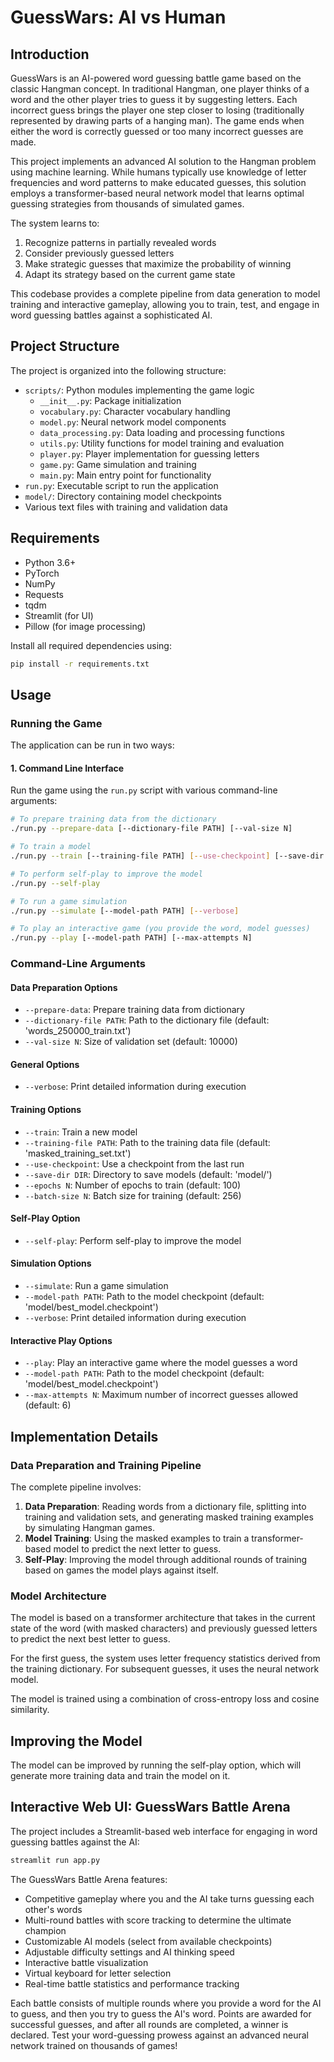 # GuessWars: AI vs Human

## Introduction

GuessWars is an AI-powered word guessing battle game based on the classic Hangman concept. In traditional Hangman, one player thinks of a word and the other player tries to guess it by suggesting letters. Each incorrect guess brings the player one step closer to losing (traditionally represented by drawing parts of a hanging man). The game ends when either the word is correctly guessed or too many incorrect guesses are made.

This project implements an advanced AI solution to the Hangman problem using machine learning. While humans typically use knowledge of letter frequencies and word patterns to make educated guesses, this solution employs a transformer-based neural network model that learns optimal guessing strategies from thousands of simulated games.

The system learns to:
1. Recognize patterns in partially revealed words
2. Consider previously guessed letters
3. Make strategic guesses that maximize the probability of winning
4. Adapt its strategy based on the current game state

This codebase provides a complete pipeline from data generation to model training and interactive gameplay, allowing you to train, test, and engage in word guessing battles against a sophisticated AI.

## Project Structure

The project is organized into the following structure:

- `scripts/`: Python modules implementing the game logic
  - `__init__.py`: Package initialization
  - `vocabulary.py`: Character vocabulary handling
  - `model.py`: Neural network model components
  - `data_processing.py`: Data loading and processing functions
  - `utils.py`: Utility functions for model training and evaluation
  - `player.py`: Player implementation for guessing letters
  - `game.py`: Game simulation and training
  - `main.py`: Main entry point for functionality
- `run.py`: Executable script to run the application
- `model/`: Directory containing model checkpoints
- Various text files with training and validation data

## Requirements

- Python 3.6+
- PyTorch
- NumPy
- Requests
- tqdm
- Streamlit (for UI)
- Pillow (for image processing)

Install all required dependencies using:

```bash
pip install -r requirements.txt
```

## Usage

### Running the Game

The application can be run in two ways:

#### 1. Command Line Interface

Run the game using the `run.py` script with various command-line arguments:

```bash
# To prepare training data from the dictionary
./run.py --prepare-data [--dictionary-file PATH] [--val-size N]

# To train a model
./run.py --train [--training-file PATH] [--use-checkpoint] [--save-dir DIR] [--epochs N] [--batch-size N]

# To perform self-play to improve the model
./run.py --self-play

# To run a game simulation
./run.py --simulate [--model-path PATH] [--verbose]

# To play an interactive game (you provide the word, model guesses)
./run.py --play [--model-path PATH] [--max-attempts N]
```

### Command-Line Arguments

#### Data Preparation Options
- `--prepare-data`: Prepare training data from dictionary
- `--dictionary-file PATH`: Path to the dictionary file (default: 'words_250000_train.txt')
- `--val-size N`: Size of validation set (default: 10000)

#### General Options
- `--verbose`: Print detailed information during execution

#### Training Options
- `--train`: Train a new model
- `--training-file PATH`: Path to the training data file (default: 'masked_training_set.txt')
- `--use-checkpoint`: Use a checkpoint from the last run
- `--save-dir DIR`: Directory to save models (default: 'model/')
- `--epochs N`: Number of epochs to train (default: 100)
- `--batch-size N`: Batch size for training (default: 256)

#### Self-Play Option
- `--self-play`: Perform self-play to improve the model

#### Simulation Options
- `--simulate`: Run a game simulation
- `--model-path PATH`: Path to the model checkpoint (default: 'model/best_model.checkpoint')
- `--verbose`: Print detailed information during execution

#### Interactive Play Options
- `--play`: Play an interactive game where the model guesses a word
- `--model-path PATH`: Path to the model checkpoint (default: 'model/best_model.checkpoint')
- `--max-attempts N`: Maximum number of incorrect guesses allowed (default: 6)


## Implementation Details

### Data Preparation and Training Pipeline

The complete pipeline involves:

1. **Data Preparation**: Reading words from a dictionary file, splitting into training and validation sets, and generating masked training examples by simulating Hangman games.
2. **Model Training**: Using the masked examples to train a transformer-based model to predict the next letter to guess.
3. **Self-Play**: Improving the model through additional rounds of training based on games the model plays against itself.

### Model Architecture

The model is based on a transformer architecture that takes in the current state of the word (with masked characters) and previously guessed letters to predict the next best letter to guess.

For the first guess, the system uses letter frequency statistics derived from the training dictionary. For subsequent guesses, it uses the neural network model.

The model is trained using a combination of cross-entropy loss and cosine similarity.

## Improving the Model

The model can be improved by running the self-play option, which will generate more training data and train the model on it.

## Interactive Web UI: GuessWars Battle Arena

The project includes a Streamlit-based web interface for engaging in word guessing battles against the AI:

```bash
streamlit run app.py
```

The GuessWars Battle Arena features:

- Competitive gameplay where you and the AI take turns guessing each other's words
- Multi-round battles with score tracking to determine the ultimate champion
- Customizable AI models (select from available checkpoints)
- Adjustable difficulty settings and AI thinking speed
- Interactive battle visualization
- Virtual keyboard for letter selection
- Real-time battle statistics and performance tracking

Each battle consists of multiple rounds where you provide a word for the AI to guess, and then you try to guess the AI's word. Points are awarded for successful guesses, and after all rounds are completed, a winner is declared. Test your word-guessing prowess against an advanced neural network trained on thousands of games!
